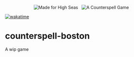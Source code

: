 <p align="center">
  <img hspace="4" src="https://img.shields.io/badge/made%20for%20high%20seas-FEC2FB?style=for-the-badge&logo=hackclub&logoColor=1C4188" alt="Made for High Seas">
  <img hspace="4" src="https://img.shields.io/badge/a%20counterspell%20game-FEC2FB%3F?style=for-the-badge&logo=undertale&logoColor=ffffff&color=FF4186" alt="A Counterspell Game">
</p>


[![wakatime](https://wakatime.com/badge/user/018eed1d-6093-4f51-9fca-7863b7a1ac97/project/f37f51e3-98c1-4322-ab10-0a3c309f2ca5.svg)](https://wakatime.com/badge/user/018eed1d-6093-4f51-9fca-7863b7a1ac97/project/f37f51e3-98c1-4322-ab10-0a3c309f2ca5)


# counterspell-boston
A wip game